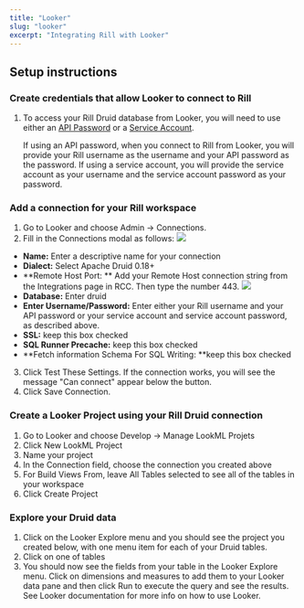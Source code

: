 ```yaml
---
title: "Looker"
slug: "looker"
excerpt: "Integrating Rill with Looker"
---
```

## Setup instructions

### Create credentials that allow Looker to connect to Rill
1. To access your Rill Druid database from Looker, you will need to use either an [API Password](/api-password)  or a [Service Account](/service-accounts). 

    If using an API password, when you connect to Rill from Looker, you will provide your Rill username as the username and your API password as the password. If using a service account, you will provide the service account as your username and the service account password as your password.

### Add a connection for your Rill workspace
1. Go to Looker and choose Admin -> Connections. 
2. Fill in the Connections modal as follows:
![](https://images.contentful.com/ve6smfzbifwz/QxfGwygyMxlmW8wIPXiui/12f28efef722cce06e33156cfeacf7ee/3d5bfd8-looker.png)
  * **Name:** Enter a descriptive name for your connection
  * **Dialect:** Select Apache Druid 0.18+
  * **Remote Host Port: ** Add your Remote Host connection string from the Integrations page in RCC. Then type the number 443.
![](https://images.contentful.com/ve6smfzbifwz/2V9LlWyR7QoY3I2Ziky1KW/db8b256512b9148800131641e897df9a/c519ce5-Screen_Shot_2021-07-01_at_11.17.01_AM.png)
  * **Database:** Enter druid
  * **Enter Username/Password:** Enter either your Rill username and your API password or your service account and service account password, as described above.
  * **SSL:** keep this box checked
  * **SQL Runner Precache:** keep this box checked
  * **Fetch information Schema For SQL Writing: **keep this box checked

 3. Click Test These Settings. If the connection works, you will see the message "Can connect" appear below the button.
 4. Click Save Connection.

### Create a Looker Project using your Rill Druid connection
1. Go to Looker and choose Develop -> Manage LookML Projets
2. Click New LookML Project
3. Name your project
4. In the Connection field, choose the connection you created above
5. For Build Views From, leave All Tables selected to see all of the tables in your workspace 
6. Click Create Project

### Explore your Druid data
1. Click on the Looker Explore menu and you should see the project you created below, with one menu item for each of your Druid tables.
2. Click on one of tables
3. You should now see the fields from your table in the Looker Explore menu. Click on dimensions and measures to add them to your Looker data pane and then click Run to execute the query and see the results. See Looker documentation for more info on how to use Looker.